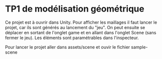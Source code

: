 # TP1 de modélisation géométrique

Ce projet est à ouvrir dans Unity. Pour afficher les maillages il faut lancer le projet, car ils sont générés au lancement du "jeu". On peut ensuite se déplacer en sortant de l'onglet game et en allant dans l'onglet Scene (sans fermer le jeu). Les éléments sont paramétrables dans l'inspecteur.

Pour lancer le projet aller dans assets/scene et ouvir le fichier sample-scene
